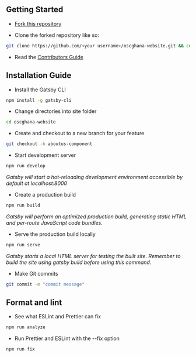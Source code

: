 ## Getting Started

- [Fork this repository](https://help.github.com/articles/fork-a-repo/)

- Clone the forked repository like so:

```sh
git clone https://github.com/<your username>/oscghana-website.git && cd oscghana-website
```

- Read the [Contributors Guide](https://github.com/oscghana/docs/blob/master/docs/contribute.md)

## Installation Guide

- Install the Gatsby CLI

```sh
npm install -g gatsby-cli
```

- Change directories into site folder

```sh
cd oscghana-website
```

- Create and checkout to a new branch for your feature

```sh
git checkout -b aboutus-component
```

- Start development server

```sh
npm run develop
```

*Gatsby will start a hot-reloading development environment accessible by default at localhost:8000*

- Create a production build

```sh
npm run build
```

*Gatsby will perform an optimized production build, generating static HTML and per-route JavaScript code bundles.*

- Serve the production build locally

```sh
npm run serve
```

*Gatsby starts a local HTML server for testing the built site. Remember to build the site using gatsby build before using this command.*

- Make Git commits

```sh
git commit -m "commit message"
```

## Format and lint

- See what ESLint and Prettier can fix

```sh
npm run analyze
```

- Run Prettier and ESLint with the --fix option

```sh
npm run fix
```
